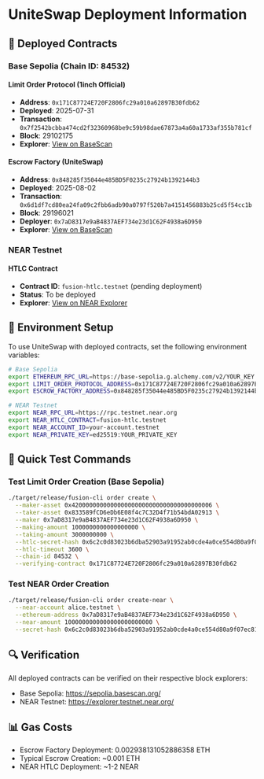 # UniteSwap Deployment Information

## 🚀 Deployed Contracts

### Base Sepolia (Chain ID: 84532)

#### Limit Order Protocol (1inch Official)
- **Address**: `0x171C87724E720F2806fc29a010a62897B30fdb62`
- **Deployed**: 2025-07-31
- **Transaction**: `0x7f2542bcbba474cd2f32360968be9c59b98dae67873a4a60a1733af355b781cf`
- **Block**: 29102175
- **Explorer**: [View on BaseScan](https://sepolia.basescan.org/address/0x171C87724E720F2806fc29a010a62897B30fdb62)

#### Escrow Factory (UniteSwap)
- **Address**: `0x848285f35044e485BD5F0235c27924b1392144b3`
- **Deployed**: 2025-08-02
- **Transaction**: `0x6d1df7cd80ea24fa09c2fbb6adb90a0797f520b7a4151456883b25cd5f54cc1b`
- **Block**: 29196021
- **Deployer**: `0x7aD8317e9aB4837AEF734e23d1C62F4938a6D950`
- **Explorer**: [View on BaseScan](https://sepolia.basescan.org/address/0x848285f35044e485BD5F0235c27924b1392144b3)

### NEAR Testnet

#### HTLC Contract
- **Contract ID**: `fusion-htlc.testnet` (pending deployment)
- **Status**: To be deployed
- **Explorer**: [View on NEAR Explorer](https://explorer.testnet.near.org/accounts/fusion-htlc.testnet)

## 🔧 Environment Setup

To use UniteSwap with deployed contracts, set the following environment variables:

```bash
# Base Sepolia
export ETHEREUM_RPC_URL=https://base-sepolia.g.alchemy.com/v2/YOUR_KEY
export LIMIT_ORDER_PROTOCOL_ADDRESS=0x171C87724E720F2806fc29a010a62897B30fdb62
export ESCROW_FACTORY_ADDRESS=0x848285f35044e485BD5F0235c27924b1392144b3

# NEAR Testnet
export NEAR_RPC_URL=https://rpc.testnet.near.org
export NEAR_HTLC_CONTRACT=fusion-htlc.testnet
export NEAR_ACCOUNT_ID=your-account.testnet
export NEAR_PRIVATE_KEY=ed25519:YOUR_PRIVATE_KEY
```

## 📝 Quick Test Commands

### Test Limit Order Creation (Base Sepolia)
```bash
./target/release/fusion-cli order create \
  --maker-asset 0x4200000000000000000000000000000000000006 \
  --taker-asset 0x833589fCD6eDb6E08f4c7C32D4f71b54bdA02913 \
  --maker 0x7aD8317e9aB4837AEF734e23d1C62F4938a6D950 \
  --making-amount 1000000000000000000 \
  --taking-amount 3000000000 \
  --htlc-secret-hash 0x6c2c0d83023b6dba52903a91952ab0cde4a0ce554d80a9f07ec815e54438a263 \
  --htlc-timeout 3600 \
  --chain-id 84532 \
  --verifying-contract 0x171C87724E720F2806fc29a010a62897B30fdb62
```

### Test NEAR Order Creation
```bash
./target/release/fusion-cli order create-near \
  --near-account alice.testnet \
  --ethereum-address 0x7aD8317e9aB4837AEF734e23d1C62F4938a6D950 \
  --near-amount 1000000000000000000000000 \
  --secret-hash 0x6c2c0d83023b6dba52903a91952ab0cde4a0ce554d80a9f07ec815e54438a263
```

## 🔍 Verification

All deployed contracts can be verified on their respective block explorers:
- Base Sepolia: https://sepolia.basescan.org/
- NEAR Testnet: https://explorer.testnet.near.org/

## 📊 Gas Costs

- Escrow Factory Deployment: 0.002938131052886358 ETH
- Typical Escrow Creation: ~0.001 ETH
- NEAR HTLC Deployment: ~1-2 NEAR